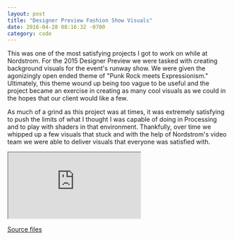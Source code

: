 ```yaml
---
layout: post
title: "Designer Preview Fashion Show Visuals"
date: 2016-04-28 08:16:32 -0700
category: code
---
```


This was one of the most satisfying projects I got to work on while at Nordstrom. For 
the 2015 Designer Preview we were tasked with creating background visuals for the event's runway 
show. We were given the agonizingly open ended theme of "Punk Rock meets Expressionism." Ultimately, 
this theme wound up being too vague to be useful and the project became an exercise in creating 
as many cool visuals as we could in the hopes that our client would like a few. 

As much of a grind as this project was at times, it was extremely satisfying to push the limits of 
what I thought I was capable of doing in Processing and to play with shaders in that environment. 
Thankfully, over time we whipped up a few visuals that stuck and with the help of Nordstrom's video team
we were able to deliver visuals that everyone was satisfied with. 

<div class="embed-responsive embed-responsive-16by9">
  <iframe class="embed-responsive-item" src="https://www.youtube.com/embed/PDc3xtxEX2w" allowfullscreen></iframe>
</div>

[Source files](https://github.com/thelastbaldwin/sketchbook/tree/master/2015_designer_preview)


